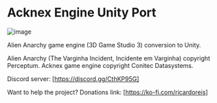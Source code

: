 # Acknex Engine Unity Port

![image](https://user-images.githubusercontent.com/12863984/231927991-b1590e47-61f5-4a88-a2c7-51ec3f489164.png)

Alien Anarchy game engine (3D Game Studio 3) conversion to Unity.

Alien Anarchy (The Varginha Incident, Incidente em Varginha) copyright Perceptum.
Acknex game engine copyright Conitec Datasystems.

Discord server:
[https://discord.gg/CthKP95G]

Want to help the project? Donations link:
[https://ko-fi.com/ricardoreis]
